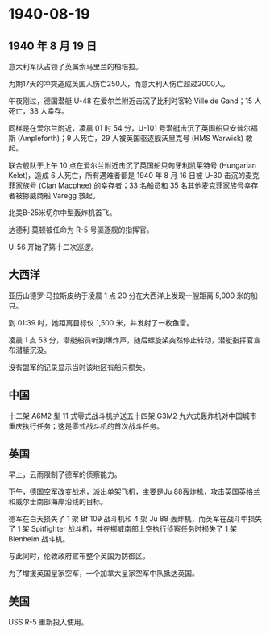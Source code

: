 # 1940-08-19

## 1940 年 8 月 19 日

意大利军队占领了英属索马里兰的柏培拉。

为期17天的冲突造成英国人伤亡250人，而意大利人伤亡超过2000人。

午夜刚过，德国潜艇 U-48 在爱尔兰附近击沉了比利时客轮 Ville de Gand；15
人死亡，38 人幸存。

同样是在爱尔兰附近，凌晨 01 时 54 分，U-101
号潜艇击沉了英国船只安普尔福斯 (Ampleforth)；9 人死亡，29
人被英国驱逐舰沃里克号 (HMS Warwick) 救起。

联合舰队于上午 10 点在爱尔兰附近击沉了英国船只匈牙利凯莱特号 (Hungarian
Kelet)，造成 6 人死亡，所有遇难者都是 1940 年 8 月 16 日被 U-30
击沉的麦克菲家族号 (Clan Macphee) 的幸存者；33 名船员和 35
名其他麦克菲家族号幸存者被挪威商船 Varegg 救起。

北美B-25米切尔中型轰炸机首飞。

达德利·莫顿被任命为 R-5 号驱逐舰的指挥官。

U-56 开始了第十二次巡逻。

## 大西洋

亚历山德罗·马拉斯皮纳于凌晨 1 点 20 分在大西洋上发现一艘距离 5,000
米的船只。

到 01:39 时，她距离目标仅 1,500 米，并发射了一枚鱼雷。

凌晨 1 点 53
分，潜艇船员听到爆炸声，随后螺旋桨突然停止转动，潜艇指挥官宣布潜艇沉没。

没有盟军的记录显示当时该地区有船只损失。

## 中国

十二架 A6M2 型 11 式零式战斗机护送五十四架 G3M2
九六式轰炸机对中国城市重庆执行任务；这是零式战斗机的首次战斗任务。

## 英国

早上，云雨限制了德军的侦察能力。

下午，德国空军改变战术，派出单架飞机，主要是Ju
88轰炸机，攻击英国英格兰和威尔士南部海岸沿线的目标。

德军在白天损失了 1 架 Bf 109 战斗机和 4 架 Ju 88
轰炸机，而英军在战斗中损失了 1 架 Spitfighter
战斗机，并在挪威南部上空执行侦察任务时损失了 1 架 Blenheim 战斗机。

与此同时，伦敦政府宣布整个英国为防御区。

为了增援英国皇家空军，一个加拿大皇家空军中队抵达英国。

## 美国

USS R-5 重新投入使用。

